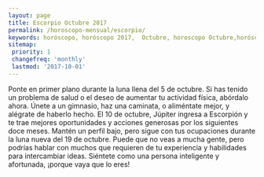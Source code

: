```yaml
---
layout: page
title: Escorpio Octubre 2017 
permalink: /horoscopo-mensual/escorpio/
keywords: horóscopo, horóscopo 2017,  Octubre, horoscopo Octubre,horóscopo esperanza gracia, horoscop, horóscopos gratis, horoscopo escorpio, horoscopo escorpio 2017, Tarot, Astrologia, Zodíaco, escorpio, horoscopo gratis, horoscopo del mes 
sitemap:
 priority: 1
 changefreq: 'monthly'
 lastmod: '2017-10-01'
---
```


 Ponte en primer plano durante la luna llena del 5 de octubre. Si has tenido un problema de salud o el deseo de aumentar tu actividad física, abórdalo ahora. Únete a un gimnasio, haz una caminata, o aliméntate mejor, y alégrate de haberlo hecho. El 10 de octubre, Júpiter ingresa a Escorpión y te trae mejores oportunidades y acciones generosas por los siguientes doce meses. Mantén un perfil bajo, pero sigue con tus ocupaciones durante la luna nueva del 19 de octubre. Puede que no veas a mucha gente, pero podrías hablar con muchos que requieren de tu experiencia y habilidades para intercambiar ideas. Siéntete como una persona inteligente y afortunada, ¡porque vaya que lo eres! 
